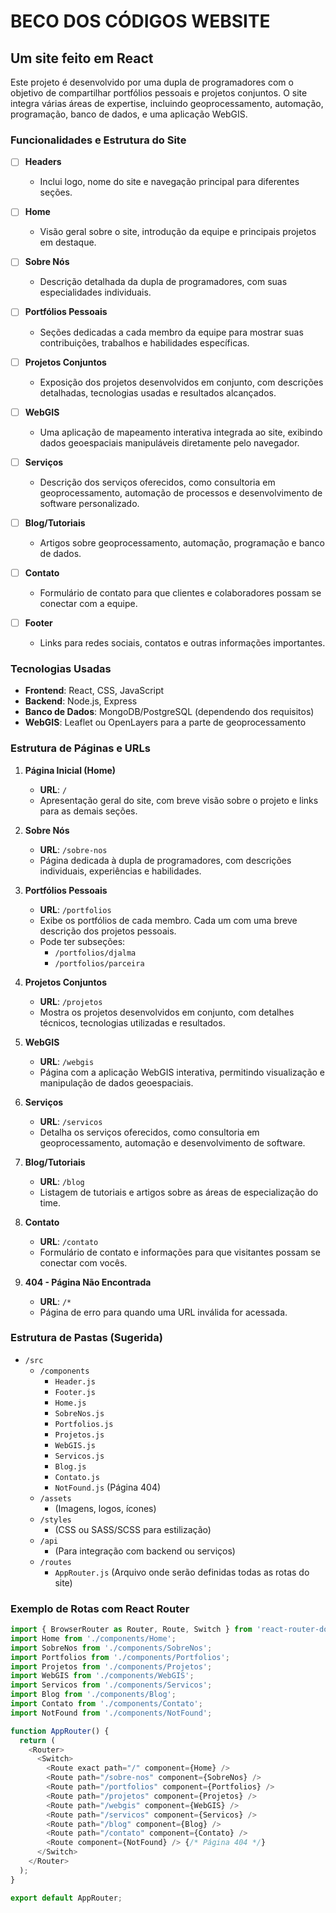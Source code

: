 # BECO DOS CÓDIGOS WEBSITE

## Um site feito em React

Este projeto é desenvolvido por uma dupla de programadores com o objetivo de compartilhar portfólios pessoais e projetos conjuntos. O site integra várias áreas de expertise, incluindo geoprocessamento, automação, programação, banco de dados, e uma aplicação WebGIS.

### Funcionalidades e Estrutura do Site

- [ ] **Headers**
  - Inclui logo, nome do site e navegação principal para diferentes seções.
  
- [ ] **Home**
  - Visão geral sobre o site, introdução da equipe e principais projetos em destaque.
  
- [ ] **Sobre Nós**
  - Descrição detalhada da dupla de programadores, com suas especialidades individuais.
  
- [ ] **Portfólios Pessoais**
  - Seções dedicadas a cada membro da equipe para mostrar suas contribuições, trabalhos e habilidades específicas.
  
- [ ] **Projetos Conjuntos**
  - Exposição dos projetos desenvolvidos em conjunto, com descrições detalhadas, tecnologias usadas e resultados alcançados.
  
- [ ] **WebGIS**
  - Uma aplicação de mapeamento interativa integrada ao site, exibindo dados geoespaciais manipuláveis diretamente pelo navegador.
  
- [ ] **Serviços**
  - Descrição dos serviços oferecidos, como consultoria em geoprocessamento, automação de processos e desenvolvimento de software personalizado.
  
- [ ] **Blog/Tutoriais**
  - Artigos sobre geoprocessamento, automação, programação e banco de dados.
  
- [ ] **Contato**
  - Formulário de contato para que clientes e colaboradores possam se conectar com a equipe.
  
- [ ] **Footer**
  - Links para redes sociais, contatos e outras informações importantes.

### Tecnologias Usadas

- **Frontend**: React, CSS, JavaScript
- **Backend**: Node.js, Express
- **Banco de Dados**: MongoDB/PostgreSQL (dependendo dos requisitos)
- **WebGIS**: Leaflet ou OpenLayers para a parte de geoprocessamento

### Estrutura de Páginas e URLs

1. **Página Inicial (Home)**
   - **URL**: `/`
   - Apresentação geral do site, com breve visão sobre o projeto e links para as demais seções.

2. **Sobre Nós**
   - **URL**: `/sobre-nos`
   - Página dedicada à dupla de programadores, com descrições individuais, experiências e habilidades.

3. **Portfólios Pessoais**
   - **URL**: `/portfolios`
   - Exibe os portfólios de cada membro. Cada um com uma breve descrição dos projetos pessoais.
   - Pode ter subseções:
     - `/portfolios/djalma`
     - `/portfolios/parceira`

4. **Projetos Conjuntos**
   - **URL**: `/projetos`
   - Mostra os projetos desenvolvidos em conjunto, com detalhes técnicos, tecnologias utilizadas e resultados.

5. **WebGIS**
   - **URL**: `/webgis`
   - Página com a aplicação WebGIS interativa, permitindo visualização e manipulação de dados geoespaciais.

6. **Serviços**
   - **URL**: `/servicos`
   - Detalha os serviços oferecidos, como consultoria em geoprocessamento, automação e desenvolvimento de software.

7. **Blog/Tutoriais**
   - **URL**: `/blog`
   - Listagem de tutoriais e artigos sobre as áreas de especialização do time.

8. **Contato**
   - **URL**: `/contato`
   - Formulário de contato e informações para que visitantes possam se conectar com vocês.

9. **404 - Página Não Encontrada**
   - **URL**: `/*`
   - Página de erro para quando uma URL inválida for acessada.

### Estrutura de Pastas (Sugerida)

- `/src`
  - `/components`
    - `Header.js`
    - `Footer.js`
    - `Home.js`
    - `SobreNos.js`
    - `Portfolios.js`
    - `Projetos.js`
    - `WebGIS.js`
    - `Servicos.js`
    - `Blog.js`
    - `Contato.js`
    - `NotFound.js` (Página 404)
  - `/assets`
    - (Imagens, logos, ícones)
  - `/styles`
    - (CSS ou SASS/SCSS para estilização)
  - `/api`
    - (Para integração com backend ou serviços)
  - `/routes`
    - `AppRouter.js` (Arquivo onde serão definidas todas as rotas do site)

### Exemplo de Rotas com React Router

```javascript
import { BrowserRouter as Router, Route, Switch } from 'react-router-dom';
import Home from './components/Home';
import SobreNos from './components/SobreNos';
import Portfolios from './components/Portfolios';
import Projetos from './components/Projetos';
import WebGIS from './components/WebGIS';
import Servicos from './components/Servicos';
import Blog from './components/Blog';
import Contato from './components/Contato';
import NotFound from './components/NotFound';

function AppRouter() {
  return (
    <Router>
      <Switch>
        <Route exact path="/" component={Home} />
        <Route path="/sobre-nos" component={SobreNos} />
        <Route path="/portfolios" component={Portfolios} />
        <Route path="/projetos" component={Projetos} />
        <Route path="/webgis" component={WebGIS} />
        <Route path="/servicos" component={Servicos} />
        <Route path="/blog" component={Blog} />
        <Route path="/contato" component={Contato} />
        <Route component={NotFound} /> {/* Página 404 */}
      </Switch>
    </Router>
  );
}

export default AppRouter;
